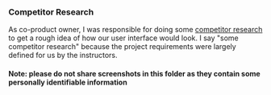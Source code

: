 ### Competitor Research

As co-product owner, I was responsible for doing some [competitor research](portfolios/bill/project/competitor-research/screenshots) to get a rough idea of how our user interface would look. I say "some competitor research" because the project requirements were largely defined for us by the instructors.

#### Note: please do not share screenshots in this folder as they contain some personally identifiable information
